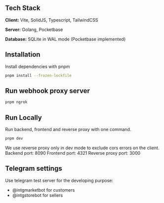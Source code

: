 ## Tech Stack

**Client:** Vite, SolidJS, Typescript, TailwindCSS

**Server:** Golang, Pocketbase

**Database:** SQLite in WAL mode (Pocketbase implemented)

## Installation

Install dependencies with pnpm

```bash
pnpm install --frozen-lockfile
```

## Run webhook proxy server

```sh
pnpm ngrok
```

## Run Locally

Run backend, frontend and reverse proxy with one command.

```bash
pnpm dev
```

We use reverse proxy only in dev mode to exclude cors errors on the client.
Backend port: 8090
Frontend port: 4321
Reverse proxy port: 3000

## Telegram settings

Use telegram test server for the developing purpose:
- @intgmarketbot for customers
- @intgstorebot for sellers